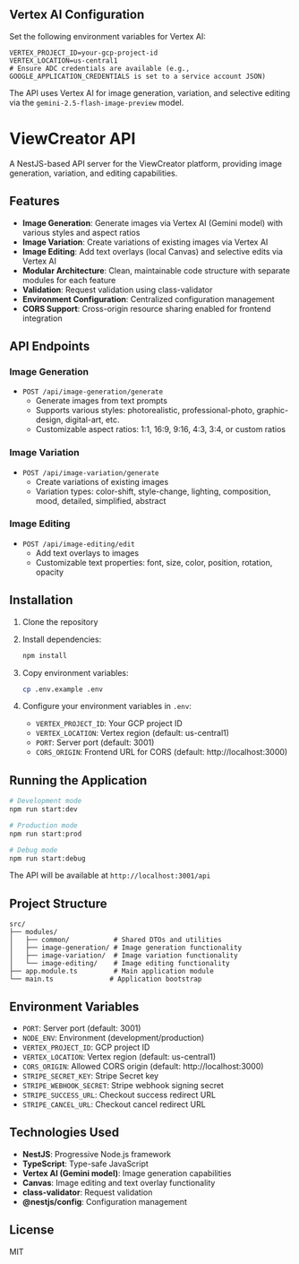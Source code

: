 ## Vertex AI Configuration

Set the following environment variables for Vertex AI:

```
VERTEX_PROJECT_ID=your-gcp-project-id
VERTEX_LOCATION=us-central1
# Ensure ADC credentials are available (e.g., GOOGLE_APPLICATION_CREDENTIALS is set to a service account JSON)
```

The API uses Vertex AI for image generation, variation, and selective editing via the `gemini-2.5-flash-image-preview` model.

# ViewCreator API

A NestJS-based API server for the ViewCreator platform, providing image generation, variation, and editing capabilities.

## Features

- **Image Generation**: Generate images via Vertex AI (Gemini model) with various styles and aspect ratios
- **Image Variation**: Create variations of existing images via Vertex AI
- **Image Editing**: Add text overlays (local Canvas) and selective edits via Vertex AI
- **Modular Architecture**: Clean, maintainable code structure with separate modules for each feature
- **Validation**: Request validation using class-validator
- **Environment Configuration**: Centralized configuration management
- **CORS Support**: Cross-origin resource sharing enabled for frontend integration

## API Endpoints

### Image Generation
- `POST /api/image-generation/generate`
  - Generate images from text prompts
  - Supports various styles: photorealistic, professional-photo, graphic-design, digital-art, etc.
  - Customizable aspect ratios: 1:1, 16:9, 9:16, 4:3, 3:4, or custom ratios

### Image Variation
- `POST /api/image-variation/generate`
  - Create variations of existing images
  - Variation types: color-shift, style-change, lighting, composition, mood, detailed, simplified, abstract

### Image Editing
- `POST /api/image-editing/edit`
  - Add text overlays to images
  - Customizable text properties: font, size, color, position, rotation, opacity

## Installation

1. Clone the repository
2. Install dependencies:
   ```bash
   npm install
   ```

3. Copy environment variables:
   ```bash
   cp .env.example .env
   ```

4. Configure your environment variables in `.env`:
   - `VERTEX_PROJECT_ID`: Your GCP project ID
   - `VERTEX_LOCATION`: Vertex region (default: us-central1)
   - `PORT`: Server port (default: 3001)
   - `CORS_ORIGIN`: Frontend URL for CORS (default: http://localhost:3000)

## Running the Application

```bash
# Development mode
npm run start:dev

# Production mode
npm run start:prod

# Debug mode
npm run start:debug
```

The API will be available at `http://localhost:3001/api`

## Project Structure

```
src/
├── modules/
│   ├── common/           # Shared DTOs and utilities
│   ├── image-generation/ # Image generation functionality
│   ├── image-variation/  # Image variation functionality
│   └── image-editing/    # Image editing functionality
├── app.module.ts         # Main application module
└── main.ts              # Application bootstrap
```

## Environment Variables

- `PORT`: Server port (default: 3001)
- `NODE_ENV`: Environment (development/production)
- `VERTEX_PROJECT_ID`: GCP project ID
- `VERTEX_LOCATION`: Vertex region (default: us-central1)
- `CORS_ORIGIN`: Allowed CORS origin (default: http://localhost:3000)
 - `STRIPE_SECRET_KEY`: Stripe Secret key
 - `STRIPE_WEBHOOK_SECRET`: Stripe webhook signing secret
 - `STRIPE_SUCCESS_URL`: Checkout success redirect URL
 - `STRIPE_CANCEL_URL`: Checkout cancel redirect URL

## Technologies Used

- **NestJS**: Progressive Node.js framework
- **TypeScript**: Type-safe JavaScript
- **Vertex AI (Gemini model)**: Image generation capabilities
- **Canvas**: Image editing and text overlay functionality
- **class-validator**: Request validation
- **@nestjs/config**: Configuration management

## License

MIT